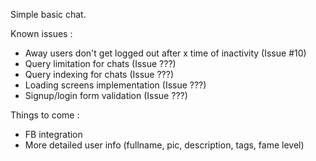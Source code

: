 Simple basic chat.

Known issues :
* Away users don't get logged out after x time of inactivity (Issue #10)
* Query limitation for chats (Issue ???)
* Query indexing for chats (Issue ???)
* Loading screens implementation (Issue ???)
* Signup/login form validation (Issue ???)

Things to come :
* FB integration
* More detailed user info (fullname, pic, description, tags, fame level)
